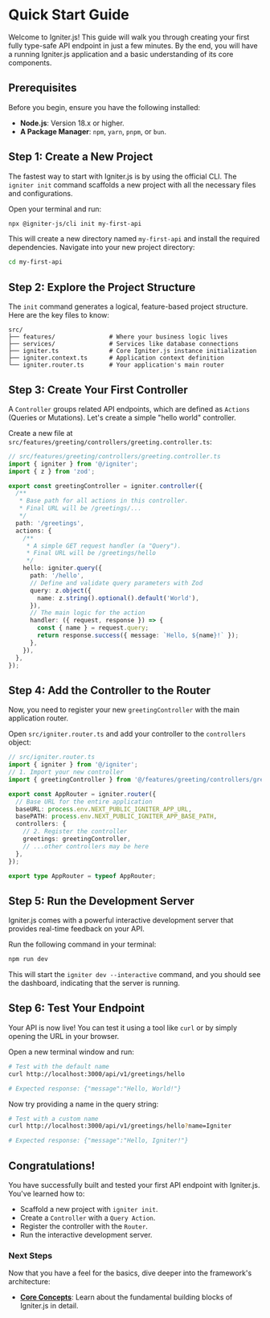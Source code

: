 # Quick Start Guide

Welcome to Igniter.js! This guide will walk you through creating your first fully type-safe API endpoint in just a few minutes. By the end, you will have a running Igniter.js application and a basic understanding of its core components.

## Prerequisites

Before you begin, ensure you have the following installed:

*   **Node.js**: Version 18.x or higher.
*   **A Package Manager**: `npm`, `yarn`, `pnpm`, or `bun`.

## Step 1: Create a New Project

The fastest way to start with Igniter.js is by using the official CLI. The `igniter init` command scaffolds a new project with all the necessary files and configurations.

Open your terminal and run:

```bash
npx @igniter-js/cli init my-first-api
```

This will create a new directory named `my-first-api` and install the required dependencies. Navigate into your new project directory:

```bash
cd my-first-api
```

## Step 2: Explore the Project Structure

The `init` command generates a logical, feature-based project structure. Here are the key files to know:

```
src/
├── features/               # Where your business logic lives
├── services/               # Services like database connections
├── igniter.ts              # Core Igniter.js instance initialization
├── igniter.context.ts      # Application context definition
└── igniter.router.ts       # Your application's main router
```

## Step 3: Create Your First Controller

A `Controller` groups related API endpoints, which are defined as `Actions` (Queries or Mutations). Let's create a simple "hello world" controller.

Create a new file at `src/features/greeting/controllers/greeting.controller.ts`:

```typescript
// src/features/greeting/controllers/greeting.controller.ts
import { igniter } from '@/igniter';
import { z } from 'zod';

export const greetingController = igniter.controller({
  /**
   * Base path for all actions in this controller.
   * Final URL will be /greetings/...
   */
  path: '/greetings',
  actions: {
    /**
     * A simple GET request handler (a "Query").
     * Final URL will be /greetings/hello
     */
    hello: igniter.query({
      path: '/hello',
      // Define and validate query parameters with Zod
      query: z.object({
        name: z.string().optional().default('World'),
      }),
      // The main logic for the action
      handler: ({ request, response }) => {
        const { name } = request.query;
        return response.success({ message: `Hello, ${name}!` });
      },
    }),
  },
});
```

## Step 4: Add the Controller to the Router

Now, you need to register your new `greetingController` with the main application router.

Open `src/igniter.router.ts` and add your controller to the `controllers` object:

```typescript
// src/igniter.router.ts
import { igniter } from '@/igniter';
// 1. Import your new controller
import { greetingController } from '@/features/greeting/controllers/greeting.controller';

export const AppRouter = igniter.router({
  // Base URL for the entire application
  baseURL: process.env.NEXT_PUBLIC_IGNITER_APP_URL,
  basePATH: process.env.NEXT_PUBLIC_IGNITER_APP_BASE_PATH,
  controllers: {
    // 2. Register the controller
    greetings: greetingController,
    // ...other controllers may be here
  },
});

export type AppRouter = typeof AppRouter;
```

## Step 5: Run the Development Server

Igniter.js comes with a powerful interactive development server that provides real-time feedback on your API.

Run the following command in your terminal:

```bash
npm run dev
```

This will start the `igniter dev --interactive` command, and you should see the dashboard, indicating that the server is running.

## Step 6: Test Your Endpoint

Your API is now live! You can test it using a tool like `curl` or by simply opening the URL in your browser.

Open a new terminal window and run:

```bash
# Test with the default name
curl http://localhost:3000/api/v1/greetings/hello

# Expected response: {"message":"Hello, World!"}
```

Now try providing a name in the query string:

```bash
# Test with a custom name
curl http://localhost:3000/api/v1/greetings/hello?name=Igniter

# Expected response: {"message":"Hello, Igniter!"}
```

## Congratulations!

You have successfully built and tested your first API endpoint with Igniter.js. You've learned how to:

*   Scaffold a new project with `igniter init`.
*   Create a `Controller` with a `Query Action`.
*   Register the controller with the `Router`.
*   Run the interactive development server.

### Next Steps

Now that you have a feel for the basics, dive deeper into the framework's architecture:

*   **[Core Concepts](./02-Core-Concepts/01-The-Igniter-Builder.md)**: Learn about the fundamental building blocks of Igniter.js in detail.